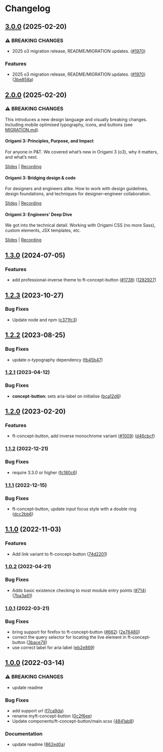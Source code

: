 # Changelog

## [3.0.0](https://github.com/Financial-Times/origami/compare/ft-concept-button-v2.0.0...ft-concept-button-v3.0.0) (2025-02-20)


### ⚠ BREAKING CHANGES

* 2025 o3 migration release, README/MIGRATION updates. ([#1970](https://github.com/Financial-Times/origami/issues/1970))

### Features

* 2025 o3 migration release, README/MIGRATION updates. ([#1970](https://github.com/Financial-Times/origami/issues/1970)) ([3be858a](https://github.com/Financial-Times/origami/commit/3be858a81a79c3f92c4dff8b4aab5c95b600c7ee))

## [2.0.0](https://github.com/Financial-Times/origami/compare/ft-concept-button-v1.3.0...ft-concept-button-v2.0.0) (2025-02-20)

### ⚠ BREAKING CHANGES

This introduces a new design language and visually breaking changes. Including mobile optimised typography, icons, and buttons (see [MIGRATION.md](./MIGRATION.md)).

#### Origami 3: Principles, Purpose, and Impact

For anyone in P&T. We covered what’s new in Origami 3 (o3), why it matters, and what’s next.

[Slides](https://docs.google.com/presentation/d/1Qs8RHpMrDxxP5LyrVlnsUHnS3AriRK5-IboUeneRyMs/edit#slide=id.g764506c38c_0_357) | [Recording](https://drive.google.com/file/d/1OMW9zdTOEUvWyW1trsFqL3XhpTejYelO/view)

#### Origami 3: Bridging design & code

For designers and engineers alike. How to work with design guidelines, design foundations, and techniques for designer–engineer collaboration.

[Slides](https://docs.google.com/presentation/d/1pGBKFNv-g8RbY2g3SJ7v823XBI-MQqpjHrdgg9B6bzI/edit#slide=id.g764506c38c_0_357) | [Recording](https://drive.google.com/file/d/14hWVKM690arNEWROPHx9gmebnOUa6wlM/view)

#### Origami 3: Engineers’ Deep Dive

We got into the technical detail. Working with Origami CSS (no more Sass), custom elements, JSX templates, etc.

[Slides](https://docs.google.com/presentation/d/1s1S959CwZYnd0Q89EhsDFLFUuy2HZ9UnpBVaDHDFX7A/edit#slide=id.g3347c4befb5_0_402) | [Recording](https://drive.google.com/file/d/1hDtSN8Ce_P0Vr_dv0KXuXhs5Q9aHfvAp/view)

## [1.3.0](https://github.com/Financial-Times/origami/compare/ft-concept-button-v1.2.3...ft-concept-button-v1.3.0) (2024-07-05)

### Features

- add professional-inverse theme to ft-concept-button ([#1738](https://github.com/Financial-Times/origami/issues/1738)) ([1282927](https://github.com/Financial-Times/origami/commit/1282927e40353a55dd08fd1c1f4c30bbe661a925))

## [1.2.3](https://github.com/Financial-Times/origami/compare/ft-concept-button-v1.2.2...ft-concept-button-v1.2.3) (2023-10-27)

### Bug Fixes

- Update node and npm ([c371fc3](https://github.com/Financial-Times/origami/commit/c371fc3f7f2d66266dbca95862ecef3ddeb1f339))

## [1.2.2](https://github.com/Financial-Times/origami/compare/ft-concept-button-v1.2.1...ft-concept-button-v1.2.2) (2023-08-25)

### Bug Fixes

- update o-typography dependency ([fb45b47](https://github.com/Financial-Times/origami/commit/fb45b47274241ea828f7dd50233441a76a215a51))

### [1.2.1](https://www.github.com/Financial-Times/origami/compare/ft-concept-button-v1.2.0...ft-concept-button-v1.2.1) (2023-04-12)

### Bug Fixes

- **concept-button:** sets aria-label on initialise ([bca12d6](https://www.github.com/Financial-Times/origami/commit/bca12d6e348bdde07501dc6f9846fdec4cca2a53))

## [1.2.0](https://www.github.com/Financial-Times/origami/compare/ft-concept-button-v1.1.2...ft-concept-button-v1.2.0) (2023-02-20)

### Features

- ft-concept-button, add inverse monochrome variant ([#1009](https://www.github.com/Financial-Times/origami/issues/1009)) ([d46cbcf](https://www.github.com/Financial-Times/origami/commit/d46cbcf7a2b892e9402242b5206aa237cda77a8c))

### [1.1.2](https://www.github.com/Financial-Times/origami/compare/ft-concept-button-v1.1.1...ft-concept-button-v1.1.2) (2022-12-21)

### Bug Fixes

- require 3.3.0 or higher ([fc180c6](https://www.github.com/Financial-Times/origami/commit/fc180c619755daa1b7bfe65509f354cf0de113bf))

### [1.1.1](https://www.github.com/Financial-Times/origami/compare/ft-concept-button-v1.1.0...ft-concept-button-v1.1.1) (2022-12-15)

### Bug Fixes

- ft-concept-button, update input focus style with a double ring ([dcc2bb6](https://www.github.com/Financial-Times/origami/commit/dcc2bb673293f19e491fc30aa815cf7d6ad05a38))

## [1.1.0](https://www.github.com/Financial-Times/origami/compare/ft-concept-button-v1.0.2...ft-concept-button-v1.1.0) (2022-11-03)

### Features

- Add link variant to ft-concept-button ([74d2201](https://www.github.com/Financial-Times/origami/commit/74d2201ccb935c876e79d006bfdb22f71cbdeebb))

### [1.0.2](https://www.github.com/Financial-Times/origami/compare/ft-concept-button-v1.0.1...ft-concept-button-v1.0.2) (2022-04-21)

### Bug Fixes

- Adds basic existence checking to most module entry points ([#714](https://www.github.com/Financial-Times/origami/issues/714)) ([7ba3a61](https://www.github.com/Financial-Times/origami/commit/7ba3a61d0de2a32d3a27a225fd4258b3820c7bda))

### [1.0.1](https://www.github.com/Financial-Times/origami/compare/ft-concept-button-v1.0.0...ft-concept-button-v1.0.1) (2022-03-21)

### Bug Fixes

- bring support for firefox to ft-concept-button ([#662](https://www.github.com/Financial-Times/origami/issues/662)) ([2e76480](https://www.github.com/Financial-Times/origami/commit/2e76480eaf2a3ff676c23dd8175916f4a8ebb0b4))
- correct the query selector for locating the live element in ft-concept-button ([3bace79](https://www.github.com/Financial-Times/origami/commit/3bace79f91ceadca3f65d58b50bcc57fc57af327))
- use correct label for aria label ([eb2e869](https://www.github.com/Financial-Times/origami/commit/eb2e869ba3b0b54fb75f0bb92dbcce0aebfc2a89))

## [1.0.0](https://www.github.com/Financial-Times/origami/compare/ft-concept-button-v0.0.0...ft-concept-button-v1.0.0) (2022-03-14)

### ⚠ BREAKING CHANGES

- update readme

### Bug Fixes

- add support url ([f7ca9da](https://www.github.com/Financial-Times/origami/commit/f7ca9da62c3dbdacf77cd6129f9f433bbebdc1ec))
- rename myft-concept-button ([0c2f6ee](https://www.github.com/Financial-Times/origami/commit/0c2f6eed77d69fe69d2b0a0539a7914eb64287fd))
- Update components/ft-concept-button/main.scss ([4841ab8](https://www.github.com/Financial-Times/origami/commit/4841ab853dfe184f1a5d9b49e11d7f2d2215a55e))

### Documentation

- update readme ([862ed0a](https://www.github.com/Financial-Times/origami/commit/862ed0aa2aef3570e04c7d20bfdc0d40277cc6ee))
